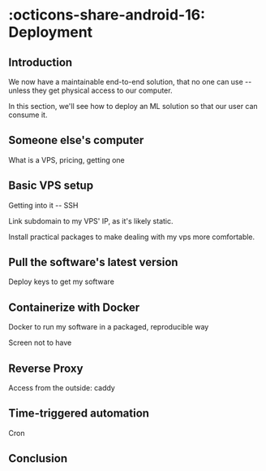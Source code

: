 # :octicons-share-android-16: Deployment

## Introduction

We now have a maintainable end-to-end solution, that no one can use -- unless they get physical access to our computer.

In this section, we'll see how to deploy an ML solution so that our user can consume it.

## Someone else's computer

What is a VPS, pricing, getting one

## Basic VPS setup

Getting into it -- SSH

Link subdomain to my VPS' IP, as it's likely static.

Install practical packages to make dealing with my vps more comfortable.

## Pull the software's latest version

Deploy keys to get my software

## Containerize with Docker

Docker to run my software in a packaged, reproducible way

Screen not to have 

## Reverse Proxy

Access from the outside: caddy

## Time-triggered automation

Cron

## Conclusion
